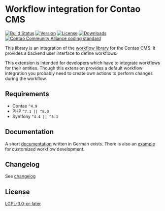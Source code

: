 
Workflow integration for Contao CMS
===================================


[![Build Status](https://github.com/netzmacht/contao-workflow/actions/workflows/diagnostics.yml/badge.svg)](https://github.com/netzmacht/contao-workflow/actions)
[![Version](http://img.shields.io/packagist/v/netzmacht/contao-workflow.svg?style=flat-square)](http://packagist.com/packages/netzmacht/contao-workflow)
[![License](http://img.shields.io/packagist/l/netzmacht/contao-workflow.svg?style=flat-square)](http://packagist.org/packages/netzmacht/contao-workflow)
[![Downloads](http://img.shields.io/packagist/dt/netzmacht/contao-workflow.svg?style=flat-square)](http://packagist.org/packages/netzmacht/contao-workflow)
[![Contao Community Alliance coding standard](http://img.shields.io/badge/cca-coding_standard-red.svg?style=flat-square)](https://github.com/contao-community-alliance/coding-standard)

This library is an integration of the [workflow library](http://github.com/netzmacht/workflow) for the Contao CMS. It 
provides a backend user interface to define workflows.

This extension is intended for developers which have to integrate workflows for their entities. Though this extension 
provides a default workflow integration you probably need to create own actions to perform changes during the workflow.

## Requirements

 * Contao `^4.9`
 * PHP `^7.1 || ^8.0`
 * Symfony `^4.4 || ^5.1`
 
## Documentation

A short [documentation] written in German exists. There is also an [example] for customized workflow development. 

## Changelog

See [changelog]

## License

[LGPL-3.0-or-later]

[documentation]: https://netzmacht.github.io/contao-workflow/ 
[example]: https://github.com/netzmacht/contao-workflow/tree/master/example
[changelog]: https://github.com/netzmacht/contao-workflow/tree/master/CHANGELOG.md
[LGPL-3.0-or-later]: https://github.com/netzmacht/contao-workflow/tree/master/LICENSE
